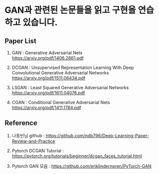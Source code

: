 # GAN과 관련된 논문들을 읽고 구현을 연습하고 있습니다.

## Paper List    
 
1. GAN : Generative Adversarial Nets    
https://arxiv.org/pdf/1406.2661.pdf

2. DCGAN : Unsupervised Representation Learning With Deep Convolutional Generative Adversarial Networks     
https://arxiv.org/pdf/1511.06434.pdf

3. LSGAN : Least Squared Generative Adversarial Networks    
https://arxiv.org/pdf/1611.04076.pdf

4. CGAN : Conditional Generative Adversarial Nets      
https://arxiv.org/pdf/1411.1784.pdf

## Reference

1. 나동빈님 github : https://github.com/ndb796/Deep-Learning-Paper-Review-and-Practice      

2. Pytorch DCGAN Tutorial : https://pytorch.org/tutorials/beginner/dcgan_faces_tutorial.html     

3. Pytorch GAN 모음 : https://github.com/eriklindernoren/PyTorch-GAN     